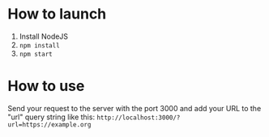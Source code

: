 # How to launch
1. Install NodeJS
2. `npm install`
3. `npm start`

# How to use
Send your request to the server with the port 3000 and add your URL to the "url" query string like this:
`http://localhost:3000/?url=https://example.org`